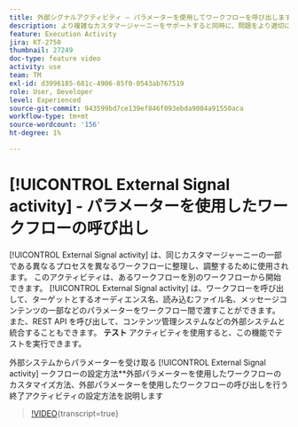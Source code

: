 ```yaml
---
title: 外部シグナルアクティビティ – パラメーターを使用してワークフローを呼び出します
description: より複雑なカスタマージャーニーをサポートすると同時に、問題をより適切に監視し、対応できる、ワークフローを別のワークフローから開始する方法を説明します。
feature: Execution Activity
jira: KT-2750
thumbnail: 27249
doc-type: feature video
activity: use
team: TM
exl-id: d3996185-681c-4906-85f0-0543ab767519
role: User, Developer
level: Experienced
source-git-commit: 943599bd7ce139ef846f093ebda9084a91550aca
workflow-type: tm+mt
source-wordcount: '156'
ht-degree: 1%

---
```



# [!UICONTROL External Signal activity] - パラメーターを使用したワークフローの呼び出し

[!UICONTROL External Signal activity] は、同じカスタマージャーニーの一部である異なるプロセスを異なるワークフローに整理し、調整するために使用されます。 このアクティビティは、あるワークフローを別のワークフローから開始できます。 [!UICONTROL External Signal activity] は、ワークフローを呼び出して、ターゲットとするオーディエンス名、読み込むファイル名、メッセージコンテンツの一部などのパラメーターをワークフロー間で渡すことができます。 また、REST API を呼び出して、コンテンツ管理システムなどの外部システムと統合することもできます。 **テスト** アクティビティを使用すると、この機能でテストを実行できます。

外部システムからパラメーターを受け取る [!UICONTROL External Signal activity] ークフローの設定方法**外部パラメーターを使用したワークフローのカスタマイズ方法、外部パラメーターを使用したワークフローの呼び出しを行う終了アクティビティの設定方法を説明します

>[!VIDEO](https://video.tv.adobe.com/v/27249/?learn=on){transcript=true}
